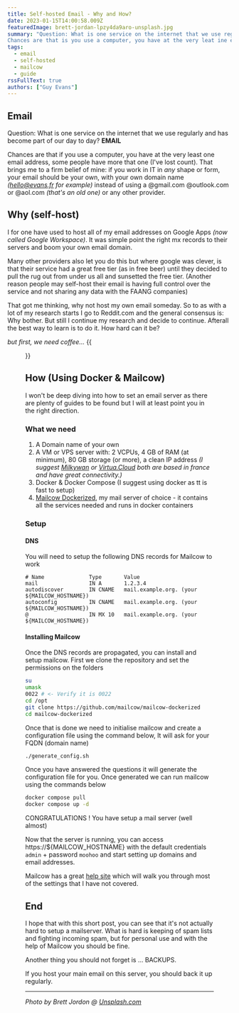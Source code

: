 ```yaml
---
title: Self-hosted Email - Why and How?
date: 2023-01-15T14:00:58.009Z
featuredImage: brett-jordan-lpzy4da9aro-unsplash.jpg
summary: "Question: What is one service on the internet that we use regularly and has become part of our day to day? **EMAIL** - 
Chances are that is you use a computer, you have at the very leat ine email address, some people have more that one (I've lost count of how many I have). Why should you have your own?"
tags:
  - email
  - self-hosted
  - mailcow
  - guide
rssFullText: true
authors: ["Guy Evans"]
---
```

## Email
Question: What is one service on the internet that we use regularly and has become part of our day to day? **EMAIL**

Chances are that if you use a computer, you have at the very least one email address, some people have more that one (I've lost count). That brings me to a firm belief of mine: if you work in IT in _any_ shape or form, your email should be your own, with your own domain name _(hello@evans.fr for example)_ instead of using a @gmail.com @outlook.com or @aol.com _(that's an old one)_ or any other provider.

## Why (self-host)
I for one have used to host all of my email addresses on Google Apps _(now called Google Workspace)_. It was simple point the right mx records to their servers and boom your own email domain.

Many other providers also let you do this but where google was clever, is that their service had a great free tier (as in free beer) until they decided to pull the rug out from under us all and sunsetted the free tier. (Another reason people may self-host their email is having full control over the service and not sharing any data with the FAANG companies)

That got me thinking, why not host my own email someday. So to as with a lot of my research starts I go to Reddit.com and the general consensus is: Why bother. But still I continue my research and decide to continue. Afterall the best way to learn is to do it. How hard can it be?

_but first, we need coffee..._
{{<figure src="/img/bbt-first-coffee.gif">}}

## How (Using Docker & Mailcow)

I won't be deep diving into how to set an email server as there are plenty of guides to be found but I will at least point you in the right direction.

### What we need

1. A Domain name of your own
2. A VM or VPS server with: 2 VCPUs, 4 GB of RAM (at minimum), 80 GB storage (or more), a clean IP address _(I suggest [Milkywan](https://milkywan.fr/) or [Virtua.Cloud](https://www.virtua.cloud/) both are based in france and have great connectivity.)_
3. Docker & Docker Compose (I suggest using docker as tt is fast to setup)
4. [Mailcow Dockerized](https://mailcow.email/), my mail server of choice - it contains all the services needed and runs in docker containers

### Setup
#### DNS
You will need to setup the following DNS records for Mailcow to work
```
# Name              Type       Value
mail                IN A       1.2.3.4
autodiscover        IN CNAME   mail.example.org. (your ${MAILCOW_HOSTNAME})
autoconfig          IN CNAME   mail.example.org. (your ${MAILCOW_HOSTNAME})
@                   IN MX 10   mail.example.org. (your ${MAILCOW_HOSTNAME})
```
#### Installing Mailcow

Once the DNS records are propagated, you can install and setup mailcow.
First we clone the repository and set the permissions on the folders
```bash
su
umask
0022 # <- Verify it is 0022
cd /opt
git clone https://github.com/mailcow/mailcow-dockerized
cd mailcow-dockerized
```
Once that is done we need to initialise mailcow and create a configuration file using the command below, It will ask for your FQDN (domain name)
```bash
./generate_config.sh
```
Once you have answered the questions it will generate the configuration file for you. Once generated we can run mailcow using the commands below
```bash
docker compose pull
docker compose up -d
```
CONGRATULATIONS ! You have setup a mail server (well almost)

Now that the server is running, you can access https://${MAILCOW_HOSTNAME} with the default credentials ```admin``` + password ```moohoo``` and start setting up domains and email addresses.

Mailcow has a great [help site](https://docs.mailcow.email/post_installation/firststeps-ssl/) which will walk you through most of the settings that I have not covered.

## End
I hope that with this short post, you can see that it's not actually hard to setup a mailserver. What is hard is keeping of spam lists and fighting incoming spam, but for personal use and with the help of Mailcow you should be fine.

Another thing you should not forget is ... BACKUPS. 

If you host your main email on this server, you should back it up regularly.

---
_Photo by Brett Jordon @ [Unsplash.com](https://unsplash.com/@brett_jordan?utm_source=unsplash&utm_medium=referral&utm_content=creditCopyText)_